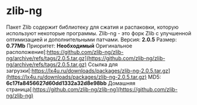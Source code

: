 # zlib-ng
Пакет Zlib содержит библиотеку для сжатия и распаковки, которую используют некоторые программы. Zlib-ng - это форк Zlib с улучшенной оптимизацией и дополнительными патчами.
Версия: **2.0.5**
Размер: **0.77Mb**
Приоритет: **Необходимый**
Оригинальное расположение[:https://github.com/zlib-ng/zlib-ng/archive/refs/tags/2.0.5.tar.gz](https://github.com/zlib-ng/zlib-ng/archive/refs/tags/2.0.5.tar.gz)
Ссылка для загрузки[:https://lx4u.ru/downloads/packages/zlib-ng-2.0.5.tar.gz](https://lx4u.ru/downloads/packages/zlib-ng-2.0.5.tar.gz)
MD5: **6c17fa8456627d60dd1332a32d8e98bb**
Домашняя страница[:https://github.com/zlib-ng/zlib-ng](https://github.com/zlib-ng/zlib-ng)